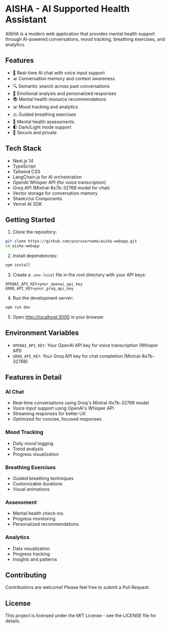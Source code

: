 # AISHA - AI Supported Health Assistant

AISHA is a modern web application that provides mental health support through AI-powered conversations, mood tracking, breathing exercises, and analytics.

## Features

- 💬 Real-time AI chat with voice input support
- 📊 Conversation memory and context awareness
- 🔍 Semantic search across past conversations
- 🎯 Emotional analysis and personalized responses
- 📚 Mental health resource recommendations
- 📊 Mood tracking and analytics
- 🫁 Guided breathing exercises
- 📝 Mental health assessments
- 🌓 Dark/Light mode support
- 🎯 Secure and private

## Tech Stack

- Next.js 14
- TypeScript
- Tailwind CSS
- LangChain.js for AI orchestration
- OpenAI Whisper API (for voice transcription)
- Groq API (Mixtral-8x7b-32768 model for chat)
- Vector storage for conversation memory
- Shadcn/ui Components
- Vercel AI SDK

## Getting Started

1. Clone the repository:
```bash
git clone https://github.com/yourusername/aisha-webapp.git
cd aisha-webapp
```

2. Install dependencies:
```bash
npm install
```

3. Create a `.env.local` file in the root directory with your API keys:
```env
OPENAI_API_KEY=your_openai_api_key
GROQ_API_KEY=your_groq_api_key
```

4. Run the development server:
```bash
npm run dev
```

5. Open [http://localhost:3000](http://localhost:3000) in your browser.

## Environment Variables

- `OPENAI_API_KEY`: Your OpenAI API key for voice transcription (Whisper API)
- `GROQ_API_KEY`: Your Groq API key for chat completion (Mixtral-8x7b-32768)

## Features in Detail

### AI Chat
- Real-time conversations using Groq's Mixtral-8x7b-32768 model
- Voice input support using OpenAI's Whisper API
- Streaming responses for better UX
- Optimized for concise, focused responses

### Mood Tracking
- Daily mood logging
- Trend analysis
- Progress visualization

### Breathing Exercises
- Guided breathing techniques
- Customizable durations
- Visual animations

### Assessment
- Mental health check-ins
- Progress monitoring
- Personalized recommendations

### Analytics
- Data visualization
- Progress tracking
- Insights and patterns

## Contributing

Contributions are welcome! Please feel free to submit a Pull Request.

## License

This project is licensed under the MIT License - see the LICENSE file for details.